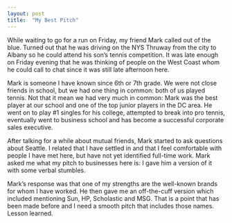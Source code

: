 ```yaml
---
layout: post
title:  "My Best Pitch"
---
```


While waiting to go for a run on Friday, my friend Mark called out of the blue. Turned out that he was driving on the NYS Thruway from the city to Albany so he could attend his son’s tennis competition. It was late enough on Friday evening that he was thinking of people on the West Coast whom he could call to chat since it was still late afternoon here.

Mark is someone I have known since 6th or 7th grade. We were not close friends in school, but we had one thing in common: both of us played tennis. Not that it mean we had very much in common: Mark was the best player at our school and one of the top junior players in the DC area. He went on to play #1 singles for his college, attempted to break into pro tennis, eventually went to business school and has become a successful corporate sales executive.

After talking for a while about mutual friends, Mark started to ask questions about Seattle. I related that I have settled in and that I feel comfortable with people I have met here, but have not yet identified full-time work.  Mark asked me what my pitch to businesses here is: I gave him a version of it with some verbal stumbles.

Mark’s response was that one of my strengths are the well-known brands for whom I have worked. He then gave me an off-the-cuff version which included mentioning Sun, HP, Scholastic and MSG. That is a point that has been made before and I need a smooth pitch that includes those names.  Lesson learned.
